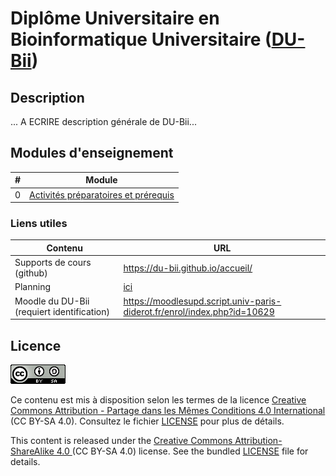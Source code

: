 # Diplôme Universitaire en Bioinformatique Universitaire ([DU-Bii](https://du-bii.github.io/accueil/))

## Description

... A ECRIRE description générale de DU-Bii...


## Modules d'enseignement


| # | Module   | 
|---|----------------------------------------------|
| 0 | [Activités préparatoires et prérequis](activites_preparatoires/) |

<!--
| 1 | [Environnement Unix](https://du-bii.github.io/module-1-Environnement-Unix/) |
| 2 | [Python](https://du-bii.github.io/module-2-Python/) |
| 3 | [Analyse statistique avec R](https://du-bii.github.io/module-3-Stat-R/) |
| 4 | [Production des données à haut débit et sources de données pour la biologie intégrative](https://du-bii.github.io/module-4-Production-Donnees/) |
| 5 | [Méthodes et outils bioinformatiques pour l'analyse des données à haut débit](https://du-bii.github.io/module-5-Methodes-Outils/) |
| 6 | [Bioinformatique intégrative](https://du-bii.github.io/module-6-Integrative-Bioinformatics/) |
|   | [Study cases](https://du-bii.github.io/study-cases/) |
|   | [Travaux du vendredi](travaux_du_vendredi/) |
|   | [Projet tutoré](projet_tutore/) |
|   | [Travailler sur le cluster IFB core](IFB-core-cluster_access.html) |

-->


### Liens utiles

| Contenu | URL |
|--------------------|--------------------------------------------------------|
| Supports de cours (github) | <https://du-bii.github.io/accueil/> |
| Planning | [ici](img/planning_DUBii_2020.png) |
| Moodle du DU-Bii (requiert identification) | <https://moodlesupd.script.univ-paris-diderot.fr/enrol/index.php?id=10629> |


## Licence

![](img/CC-BY-SA.png)

Ce contenu est mis à disposition selon les termes de la licence [Creative Commons Attribution - Partage dans les Mêmes Conditions 4.0 International](https://creativecommons.org/licenses/by-sa/4.0/deed.fr) (CC BY-SA 4.0). Consultez le fichier [LICENSE](LICENSE.txt) pour plus de détails.


This content is released under the [Creative Commons Attribution-ShareAlike 4.0 ](https://creativecommons.org/licenses/by-sa/4.0/deed.en) (CC BY-SA 4.0) license. See the bundled [LICENSE](LICENSE.txt) file for details.



